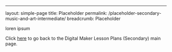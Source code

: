 ---
layout: simple-page
title: Placeholder
permalink: /placeholder-secondary-music-and-art-intermediate/
breadcrumb: Placeholder

loren ipsum

Click [here](/in-schools/digital-maker/lesson-ideas-secondary/) to go back to the Digital Maker Lesson Plans (Secondary) main page.
